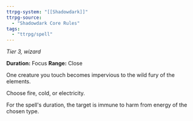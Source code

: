 ```yaml
---
ttrpg-system: "[[Shadowdark]]"
ttrpg-source: 
  - "Shadowdark Core Rules"
tags:
  - "ttrpg/spell"
---
```

*Tier 3, wizard*

**Duration:** Focus
**Range:** Close

One creature you touch becomes impervious to the wild fury of the elements.

Choose fire, cold, or electricity.

For the spell's duration, the target is immune to harm from energy of the chosen type.

